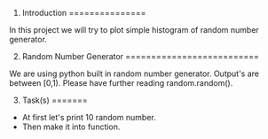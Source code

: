 1. Introduction
===============

In this project we will try to plot simple histogram of random number generator.

2. Random Number Generator
==========================

We are using python built in random number generator. Output's are between [0,1). Please have further reading random.random().

3. Task(s)
=======

- At first let's print 10 random number.
- Then make it into function.
